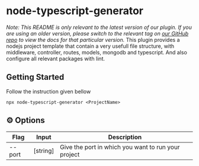 # node-typescript-generator
*Note: This README is only relevant to the latest version of our plugin. If you are using an older version, please switch to the relevant tag on [our GitHub repo](https://github.com/ayand269/node-typescript-generator) to view the docs for that particular version.*
This plugin provides a nodejs project template that contain a very usefull file structure, with middleware, controller, routes, models, mongodb and typescript. And also configure all relevant packages with lint.

## Getting Started
Follow the instruction given bellow 

```shell
npx node-typescript-generator <ProjectName>
```

## ⚙️ Options

| Flag | Input | Description |
| ---- | ----- | ----------- |
| --port | [string] | Give the port in which you want to run your project |